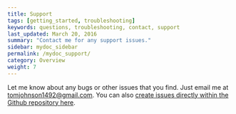 ```yaml
---
title: Support
tags: [getting_started, troubleshooting]
keywords: questions, troubleshooting, contact, support
last_updated: March 20, 2016
summary: "Contact me for any support issues."
sidebar: mydoc_sidebar
permalink: /mydoc_support/
category: Overview
weight: 7
---
```


Let me know about any bugs or other issues that you find. Just email me at <a href="mailto:tomjohnson1492@gmail.com">tomjohnson1492@gmail.com</a>. You can also [create issues directly within the Github repository here](https://github.com/tomjohnson1492/jekyll-doc/issues).
